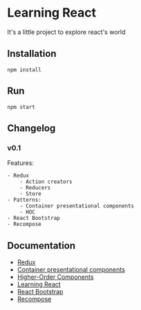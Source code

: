Learning React
=========================

It's a little project to explore react's world

## Installation

```
npm install
```

## Run
```
npm start
```

## Changelog 

### v0.1
Features:

    - Redux
        - Action creators
        - Reducers
        - Store
    - Patterns:
        - Container presentational components
        - HOC
    - React Bootstrap
    - Recompose


## Documentation

- [Redux](http://redux.js.org/docs/basics/UsageWithReact.html)
- [Container presentational components](https://medium.com/@dan_abramov/smart-and-dumb-components-7ca2f9a7c7d0)
- [Higher-Order Components](https://facebook.github.io/react/docs/higher-order-components.html)
- [Learning React](https://www.amazon.com/Learning-React-Functional-Development-Redux/dp/1491954620/ref=sr_1_1?s=books&ie=UTF8&qid=1506007190&sr=1-1&keywords=learning+react)
- [React Bootstrap](https://react-bootstrap.github.io/)
- [Recompose](https://github.com/acdlite/recompose)